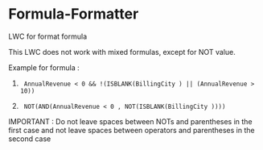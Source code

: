 # Formula-Formatter
LWC for format formula

This LWC does not work with mixed formulas, except for NOT value.

Example for formula : 

1)      AnnualRevenue < 0 && !(ISBLANK(BillingCity ) || (AnnualRevenue > 10))

2)      NOT(AND(AnnualRevenue < 0 , NOT(ISBLANK(BillingCity ))))

IMPORTANT : Do not leave spaces between NOTs and parentheses in the first case and not leave spaces between operators and parentheses in the second case
